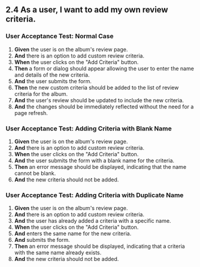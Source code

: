 ## 2.4 As a user, I want to add my own review criteria.

### User Acceptance Test: Normal Case

1. **Given** the user is on the album's review page.
2. **And** there is an option to add custom review criteria.
3. **When** the user clicks on the "Add Criteria" button.
4. **Then** a form or dialog should appear allowing the user to enter the name and details of the new criteria.
5. **And** the user submits the form.
6. **Then** the new custom criteria should be added to the list of review criteria for the album.
7. **And** the user's review should be updated to include the new criteria.
8. **And** the changes should be immediately reflected without the need for a page refresh.

### User Acceptance Test: Adding Criteria with Blank Name

1. **Given** the user is on the album's review page.
2. **And** there is an option to add custom review criteria.
3. **When** the user clicks on the "Add Criteria" button.
4. **And** the user submits the form with a blank name for the criteria.
5. **Then** an error message should be displayed, indicating that the name cannot be blank.
6. **And** the new criteria should not be added.

### User Acceptance Test: Adding Criteria with Duplicate Name

1. **Given** the user is on the album's review page.
2. **And** there is an option to add custom review criteria.
3. **And** the user has already added a criteria with a specific name.
4. **When** the user clicks on the "Add Criteria" button.
5. **And** enters the same name for the new criteria.
6. **And** submits the form.
7. **Then** an error message should be displayed, indicating that a criteria with the same name already exists.
8. **And** the new criteria should not be added.
